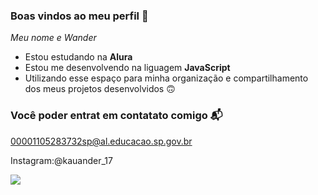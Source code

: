 ### Boas vindos ao meu perfil 🥰

_Meu nome e Wander_

- Estou estudando na **Alura**
- Estou me desenvolvendo na liguagem **JavaScript**
- Utilizando esse espaço para minha organização e compartilhamento dos meus projetos desenvolvidos 🙃
  
 ### Você poder entrat em contatato comigo 📬

00001105283732sp@al.educacao.sp.gov.br

Instagram:@kauander_17


![](![image](https://github.com/Wadragon17/Wadragon17/assets/170425335/584aedae-e431-45d6-b483-85c36f46fa47))
